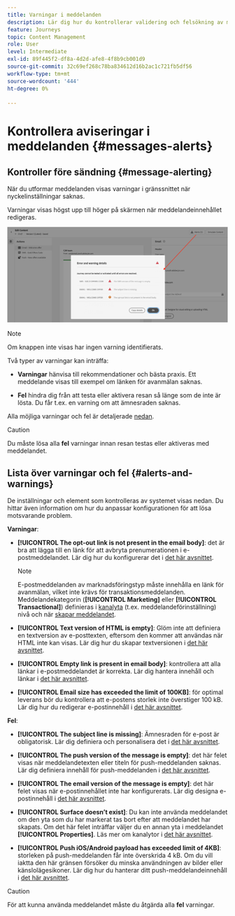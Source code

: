 ```yaml
---
title: Varningar i meddelanden
description: Lär dig hur du kontrollerar validering och felsökning av meddelandeinnehåll
feature: Journeys
topic: Content Management
role: User
level: Intermediate
exl-id: 89f445f2-df8a-4d2d-afe8-4f8b9cb001d9
source-git-commit: 32c69ef268c78ba834612d16b2ac1c721fb5df56
workflow-type: tm+mt
source-wordcount: '444'
ht-degree: 0%

---
```


# Kontrollera aviseringar i meddelanden {#messages-alerts}

## Kontroller före sändning {#message-alerting}

När du utformar meddelanden visas varningar i gränssnittet när nyckelinställningar saknas.

Varningar visas högst upp till höger på skärmen när meddelandeinnehållet redigeras.

![](assets/alerts-details.png)

>[!NOTE]
>
>Om knappen inte visas har ingen varning identifierats.

Två typer av varningar kan inträffa:

* **Varningar** hänvisa till rekommendationer och bästa praxis. Ett meddelande visas till exempel om länken för avanmälan saknas.

* **Fel** hindra dig från att testa eller aktivera resan så länge som de inte är lösta. Du får t.ex. en varning om att ämnesraden saknas.

Alla möjliga varningar och fel är detaljerade [nedan](#alerts-and-warnings).

>[!CAUTION]
>
> Du måste lösa alla **fel** varningar innan resan testas eller aktiveras med meddelandet.

## Lista över varningar och fel {#alerts-and-warnings}

De inställningar och element som kontrolleras av systemet visas nedan. Du hittar även information om hur du anpassar konfigurationen för att lösa motsvarande problem.

**Varningar**:

* **[!UICONTROL The opt-out link is not present in the email body]**: det är bra att lägga till en länk för att avbryta prenumerationen i e-postmeddelandet. Lär dig hur du konfigurerar det i [det här avsnittet](../privacy/opt-out.md#opt-out-management).

   >[!NOTE]
   >
   >E-postmeddelanden av marknadsföringstyp måste innehålla en länk för avanmälan, vilket inte krävs för transaktionsmeddelanden. Meddelandekategorin (**[!UICONTROL Marketing]** eller **[!UICONTROL Transactional]**) definieras i [kanalyta](../configuration/channel-surfaces.md#email-type) (t.ex. meddelandeförinställning) nivå och när [skapar meddelandet](get-started-content.md#create-new-message).

* **[!UICONTROL Text version of HTML is empty]**: Glöm inte att definiera en textversion av e-posttexten, eftersom den kommer att användas när HTML inte kan visas. Lär dig hur du skapar textversionen i [det här avsnittet](../design/text-version-email.md).

* **[!UICONTROL Empty link is present in email body]**: kontrollera att alla länkar i e-postmeddelandet är korrekta. Lär dig hantera innehåll och länkar i [det här avsnittet](../design/create-email-content.md).

* **[!UICONTROL Email size has exceeded the limit of 100KB]**: för optimal leverans bör du kontrollera att e-postens storlek inte överstiger 100 kB. Lär dig hur du redigerar e-postinnehåll i [det här avsnittet](../design/create-email-content.md).

**Fel**:

* **[!UICONTROL The subject line is missing]**: Ämnesraden för e-post är obligatorisk. Lär dig definiera och personalisera det i [det här avsnittet](create-email.md).

   <!--HTML is empty when Amp HTML is present-->

* **[!UICONTROL The push version of the message is empty]**: det här felet visas när meddelandetexten eller titeln för push-meddelanden saknas. Lär dig definiera innehåll för push-meddelanden i [det här avsnittet](create-push.md).

* **[!UICONTROL The email version of the message is empty]**: det här felet visas när e-postinnehållet inte har konfigurerats. Lär dig designa e-postinnehåll i [det här avsnittet](../design/design-emails.md).

* **[!UICONTROL Surface doesn’t exist]**: Du kan inte använda meddelandet om den yta som du har markerat tas bort efter att meddelandet har skapats. Om det här felet inträffar väljer du en annan yta i meddelandet **[!UICONTROL Properties]**. Läs mer om kanalytor i [det här avsnittet](../configuration/channel-surfaces.md).

* **[!UICONTROL Push iOS/Android payload has exceeded limit of 4KB]**: storleken på push-meddelanden får inte överskrida 4 kB. Om du vill iaktta den här gränsen försöker du minska användningen av bilder eller känslolägesikoner. Lär dig hur du hanterar ditt push-meddelandeinnehåll i [det här avsnittet](create-push.md).

>[!CAUTION]
>
> För att kunna använda meddelandet måste du åtgärda alla **fel** varningar.

<!--Other issues can stop publication such as:
* The push notification title is empty-->
